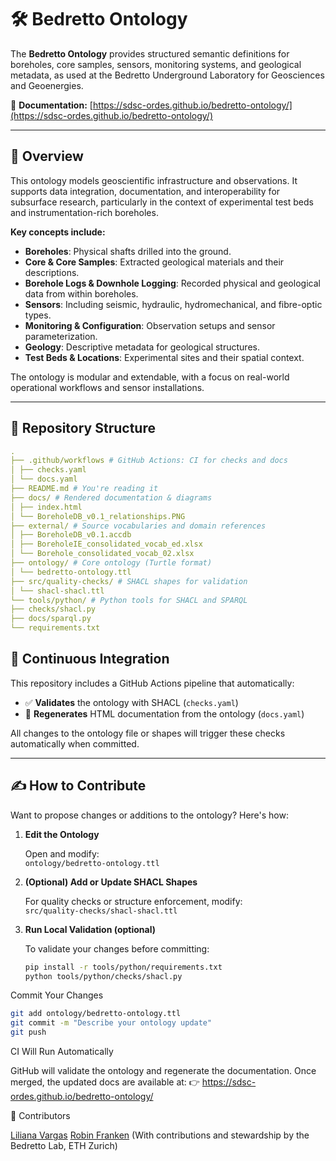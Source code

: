 # 🛠️ Bedretto Ontology

The **Bedretto Ontology** provides structured semantic definitions for boreholes, core samples, sensors, monitoring systems, and geological metadata, as used at the Bedretto Underground Laboratory for Geosciences and Geoenergies.

📄 **Documentation:** [https://sdsc-ordes.github.io/bedretto-ontology/](https://sdsc-ordes.github.io/bedretto-ontology/)

---

## 🧠 Overview

This ontology models geoscientific infrastructure and observations. It supports data integration, documentation, and interoperability for subsurface research, particularly in the context of experimental test beds and instrumentation-rich boreholes.

**Key concepts include:**

- **Boreholes**: Physical shafts drilled into the ground.
- **Core & Core Samples**: Extracted geological materials and their descriptions.
- **Borehole Logs & Downhole Logging**: Recorded physical and geological data from within boreholes.
- **Sensors**: Including seismic, hydraulic, hydromechanical, and fibre-optic types.
- **Monitoring & Configuration**: Observation setups and sensor parameterization.
- **Geology**: Descriptive metadata for geological structures.
- **Test Beds & Locations**: Experimental sites and their spatial context.

The ontology is modular and extendable, with a focus on real-world operational workflows and sensor installations.

---

## 📁 Repository Structure
```yaml
.
├── .github/workflows # GitHub Actions: CI for checks and docs
│ ├── checks.yaml
│ └── docs.yaml
├── README.md # You're reading it
├── docs/ # Rendered documentation & diagrams
│ ├── index.html
│ └── BoreholeDB_v0.1_relationships.PNG
├── external/ # Source vocabularies and domain references
│ ├── BoreholeDB_v0.1.accdb
│ ├── BoreholeIE_consolidated_vocab_ed.xlsx
│ └── Borehole_consolidated_vocab_02.xlsx
├── ontology/ # Core ontology (Turtle format)
│ └── bedretto-ontology.ttl
├── src/quality-checks/ # SHACL shapes for validation
│ └── shacl-shacl.ttl
└── tools/python/ # Python tools for SHACL and SPARQL
├── checks/shacl.py
├── docs/sparql.py
└── requirements.txt
```
## 🧪 Continuous Integration

This repository includes a GitHub Actions pipeline that automatically:

- ✅ **Validates** the ontology with SHACL (`checks.yaml`)
- 🧾 **Regenerates** HTML documentation from the ontology (`docs.yaml`)

All changes to the ontology file or shapes will trigger these checks automatically when committed.

---

## ✍️ How to Contribute

Want to propose changes or additions to the ontology? Here's how:

1. **Edit the Ontology**

   Open and modify:  
   `ontology/bedretto-ontology.ttl`

2. **(Optional) Add or Update SHACL Shapes**

   For quality checks or structure enforcement, modify:  
   `src/quality-checks/shacl-shacl.ttl`

3. **Run Local Validation (optional)**

   To validate your changes before committing:
   ```bash
   pip install -r tools/python/requirements.txt
   python tools/python/checks/shacl.py
Commit Your Changes

```bash
git add ontology/bedretto-ontology.ttl
git commit -m "Describe your ontology update"
git push
```
CI Will Run Automatically

GitHub will validate the ontology and regenerate the documentation.
Once merged, the updated docs are available at:
👉 https://sdsc-ordes.github.io/bedretto-ontology/

👥 Contributors

[Liliana Vargas](https://github.com/anailil)
[Robin Franken](https://github.com/rmfranken/) (With contributions and stewardship by the Bedretto Lab, ETH Zurich)
